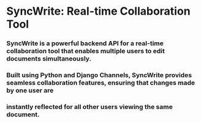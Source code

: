 # SyncWrite: Real-time Collaboration Tool

### SyncWrite is a powerful backend API for a real-time collaboration tool that enables multiple users to edit documents simultaneously.
### Built using Python and Django Channels, SyncWrite provides seamless collaboration features, ensuring that changes made by one user are
### instantly reflected for all other users viewing the same document.